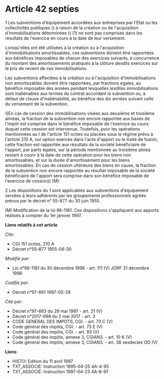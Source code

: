 # Article 42 septies

1  Les subventions d'équipement accordées aux entreprises par l'Etat ou les collectivités publiques (( à raison de la
création ou de l'acquisition d'immobilisations déterminées )) (1) ne sont pas comprises dans les résultats de l'exercice en
cours à la date de leur versement.

Lorsqu'elles ont été utilisées à la création ou à l'acquisition d'immobilisations amortissables, ces subventions doivent être
rapportées aux bénéfices imposables de chacun des exercices suivants, à concurrence du montant des amortissements pratiqués à
la clôture desdits exercices sur le prix de revient de ces immobilisations.

Les subventions affectées à la création ou à l'acquisition d'immobilisations non amortissables doivent être rapportées, par
fractions égales, au bénéfice imposable des années pendant lesquelles lesdites immobilisations sont inaliénables aux termes
du contrat accordant la subvention ou, à défaut de clause d'inaliénabilité, au bénéfice des dix années suivant celle du
versement de la subvention.

((En cas de cession des immobilisations visées aux deuxième et troisième alinéas, la fraction de la subvention non encore
rapportée aux bases de l'impôt est comprise dans le bénéfice imposable de l'exercice au cours duquel cette cession est
intervenue. Toutefois, pour les opérations mentionnées au I de l'article 151 octies ou placées sous le régime prévu à
l'article 210 A, sur option exercée dans l'acte d'apport ou le traité de fusion, cette fraction est rapportée aux résultats
de la société bénéficiaire de l'apport, par parts égales, sur la période mentionnée au troisième alinéa restant à courir à la
date de cette opération pour les biens non amortissables, et sur la durée d'amortissement pour les biens amortissables. En
cas de cession ultérieure des biens en cause, la fraction de la subvention non encore rapportée au résultat imposable de la
société bénéficiaire de l'apport sera comprise dans son bénéfice imposable de l'exercice de cession)) (M).

2  Les dispositions du 1 sont applicables aux subventions d'équipement versées à leurs adhérents par les groupements
professionnels agréés prévus par le décret n° 55-877 du 30 juin 1955.

(M) Modification de la loi 96-1181. Ces dispositions s'appliquent aux apports réalisés à compter du 1er janvier 1997.

**Liens relatifs à cet article**

_Cite_:

  - CGI 151 octies, 210 A
  - Décret n°55-877 1955-06-30

_Modifié par_:

  - Loi n°96-1181 du 30 décembre 1996 - art. 111 (V) JORF 31 décembre 1996

_Codifié par_:

  - Décret n°97-661 1997-05-28

_Cité par_:

  - Décret n°97-663 du 29 mai 1997 - art. 21 (V)
  - Décret n°2017-698 du 2 mai 2017 - art. 3
  - CODE GENERAL DES IMPOTS, CGI. - art. 73 C (V)
  - Code général des impôts, CGI. - art. 73 E (V)
  - Code général des impôts, CGI. - art. 93 (V)
  - Code général des impôts, annexe 3, CGIAN3. - art. 10 K (V)
  - Code général des impôts, annexe 3, CGIAN3. - art. 38 sexdecies OD (V)

**Liens**:

  - HISTO: Edition du 11 avril 1997
  - TXT_ASSOCIE: Instruction 1995-04-25 4A-4-95
  - TXT_ASSOCIE: Instruction 1997-04-23 4A-8-97
